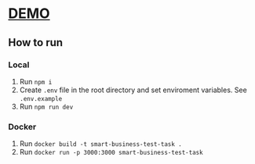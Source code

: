 # [DEMO](https://smart-business-test-task.onrender.com/)

## How to run

### Local
1. Run `npm i`
2. Create `.env` file in the root directory and set enviroment variables. See `.env.example`
3. Run `npm run dev`

### Docker
1. Run `docker build -t smart-business-test-task .`
2. Run `docker run -p 3000:3000 smart-business-test-task`
